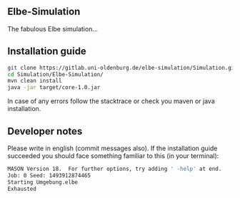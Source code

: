 ## Elbe-Simulation
The fabulous Elbe simulation...

## Installation guide
```bash
git clone https://gitlab.uni-oldenburg.de/elbe-simulation/Simulation.git
cd Simulation/Elbe-Simulation/
mvn clean install
java -jar target/core-1.0.jar 
```
In case of any errors follow the stacktrace or check you maven or java installation.

## Developer notes
Please write in english (commit messages also). If the installation guide succeeded you should face something familiar to this (in your terminal):
```bash
MASON Version 18.  For further options, try adding ' -help' at end.
Job: 0 Seed: 1493912874465
Starting Umgebung.elbe
Exhausted
```